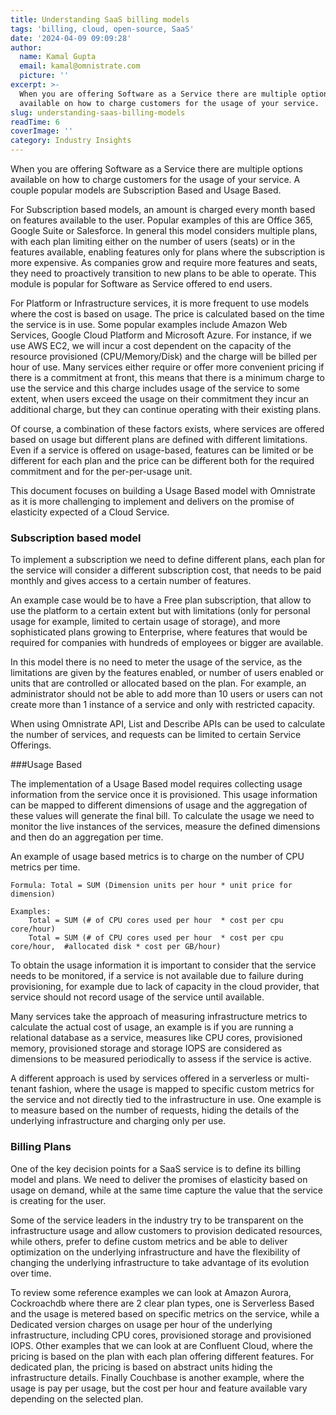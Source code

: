 ```yaml
---
title: Understanding SaaS billing models
tags: 'billing, cloud, open-source, SaaS'
date: '2024-04-09 09:09:28'
author:
  name: Kamal Gupta
  email: kamal@omnistrate.com
  picture: ''
excerpt: >-
  When you are offering Software as a Service there are multiple options
  available on how to charge customers for the usage of your service.
slug: understanding-saas-billing-models
readTime: 6
coverImage: ''
category: Industry Insights
---
```


When you are offering Software as a Service there are multiple options available on how to charge customers for the usage of your service. A couple popular models are Subscription Based and Usage Based.

For Subscription based models, an amount is charged every month based on features available to the user. Popular examples of this are Office 365, Google Suite or Salesforce. In general this model considers multiple plans, with each plan limiting either on the number of users (seats) or in the features available, enabling features only for plans where the subscription is more expensive. As companies grow and require more features and seats, they need to proactively transition to new plans to be able to operate. This module is popular for Software as Service offered to end users.

For Platform or Infrastructure services, it is more frequent to use models where the cost is based on usage. The price is calculated based on the time the service is in use. Some popular examples include Amazon Web Services, Google Cloud Platform and Microsoft Azure. For instance, if we use AWS EC2, we will incur a cost dependent on the capacity of the resource provisioned (CPU/Memory/Disk) and the charge will be billed per hour of use. Many services either require or offer more convenient pricing if there is a commitment at front, this means that there is a minimum charge to use the service and this charge includes usage of the service to some extent, when users exceed the usage on their commitment they incur an additional charge, but they can continue operating with their existing plans.

Of course, a combination of these factors exists, where services are offered based on usage but different plans are defined with different limitations. Even if a service is offered on usage-based, features can be limited or be different for each plan and the price can be different both for the required commitment and for the per-per-usage unit.

This document focuses on building a Usage Based model with Omnistrate as it is more challenging to implement and delivers on the promise of elasticity expected of a Cloud Service.


### Subscription based model


To implement a subscription we need to define different plans, each plan for the service will consider a different subscription cost, that needs to be paid monthly and gives access to a certain number of features.

An example case would be to have a Free plan subscription, that allow to use the platform to a certain extent but with limitations (only for personal usage for example, limited to certain usage of storage), and more sophisticated plans growing to Enterprise, where features that would be required for companies with hundreds of employees or bigger are available.

In this model there is no need to meter the usage of the service, as the limitations are given by the features enabled, or number of users enabled or units that are controlled or allocated based on the plan. For example, an administrator should not be able to add more than 10 users or users can not create more than 1 instance of a service and only with restricted capacity.

When using Omnistrate API, List and Describe APIs can be used to calculate the number of services, and requests can be limited to certain Service Offerings.

###Usage Based

The implementation of a Usage Based model requires collecting usage information from the service once it is provisioned. This usage information can be mapped to different dimensions of usage and the aggregation of these values will generate the final bill. To calculate the usage we need to monitor the live instances of the services, measure the defined dimensions and then do an aggregation per time.

An example of usage based metrics is to charge on the number of CPU metrics per time.


    Formula: Total = SUM (Dimension units per hour * unit price for dimension)  

    Examples: 
        Total = SUM (# of CPU cores used per hour  * cost per cpu core/hour) 
        Total = SUM (# of CPU cores used per hour  * cost per cpu core/hour,  #allocated disk * cost per GB/hour)
To obtain the usage information it is important to consider that the service needs to be monitored, if a service is not available due to failure during provisioning, for example due to lack of capacity in the cloud provider, that service should not record usage of the service until available.

Many services take the approach of measuring infrastructure metrics to calculate the actual cost of usage, an example is if you are running a relational database as a service, measures like CPU cores, provisioned memory, provisioned storage and storage IOPS are considered as dimensions to be measured periodically to assess if the service is active.

A different approach is used by services offered in a serverless or multi-tenant fashion, where the usage is mapped to specific custom metrics for the service and not directly tied to the infrastructure in use. One example is to measure based on the number of requests, hiding the details of the underlying infrastructure and charging only per use.


### Billing Plans


One of the key decision points for a SaaS service is to define its billing model and plans. We need to deliver the promises of elasticity based on usage on demand, while at the same time capture the value that the service is creating for the user.

Some of the service leaders in the industry try to be transparent on the infrastructure usage and allow customers to provision dedicated resources, while others, prefer to define custom metrics and be able to deliver optimization on the underlying infrastructure and have the flexibility of changing the underlying infrastructure to take advantage of its evolution over time.

To review some reference examples we can look at Amazon Aurora, Cockroachdb where there are 2 clear plan types, one is Serverless Based and the usage is metered based on specific metrics on the service, while a Dedicated version charges on usage per hour of the underlying infrastructure, including CPU cores, provisioned storage and provisioned IOPS. Other examples that we can look at are Confluent Cloud, where the pricing is based on the plan with each plan offering different features. For dedicated plan, the pricing is based on abstract units hiding the infrastructure details. Finally Couchbase is another example, where the usage is pay per usage, but the cost per hour and feature available vary depending on the selected plan.

